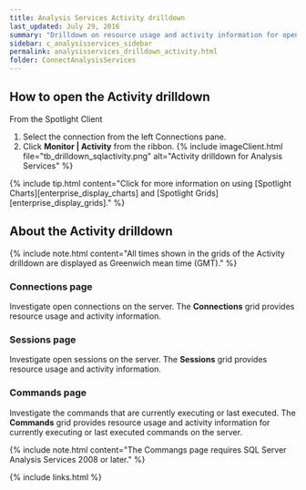 ```yaml
---
title: Analysis Services Activity drilldown
last_updated: July 29, 2016
summary: "Drilldown on resource usage and activity information for open connections and sessions, and for commands currently executing or last executed on the Analysis Services server."
sidebar: c_analysisservices_sidebar
permalink: analysisservices_drilldown_activity.html
folder: ConnectAnalysisServices
---
```



## How to open the Activity drilldown

From the Spotlight Client

1. Select the connection from the left Connections pane.
2. Click **Monitor \| Activity** from the ribbon.
   {% include imageClient.html file="tb_drilldown_sqlactivity.png" alt="Activity drilldown for Analysis Services" %}

{% include tip.html content="Click for more information on using [Spotlight Charts][enterprise_display_charts] and [Spotlight Grids][enterprise_display_grids]." %}


## About the Activity drilldown

{% include note.html content="All times shown in the grids of the Activity drilldown are displayed as Greenwich mean time (GMT)." %}


### Connections page

Investigate open connections on the server. The **Connections** grid provides resource usage and activity information.

### Sessions page

Investigate open sessions on the server. The **Sessions** grid provides resource usage and activity information.

### Commands page

Investigate the commands that are currently executing or last executed. The **Commands** grid provides resource usage and activity information for currently executing or last executed commands on the server.

{% include note.html content="The Commangs page requires SQL Server Analysis Services 2008 or later." %}



{% include links.html %}
